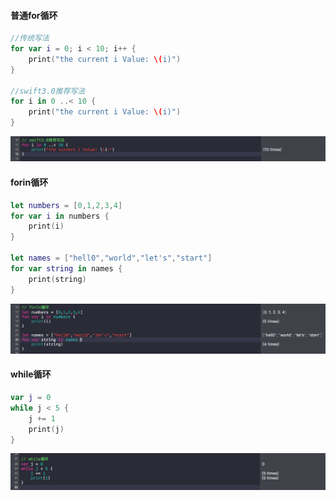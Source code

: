 #### 普通for循环

```Swift
//传统写法
for var i = 0; i < 10; i++ {
    print("the current i Value: \(i)")
}

//swift3.0推荐写法
for i in 0 ..< 10 {
    print("the current i Value: \(i)")
}
```

![](https://github.com/CalvinCheungCoder/Swift/blob/master/03-%E5%BE%AA%E7%8E%AF/03_01.png)

#### forin循环

```Swift
let numbers = [0,1,2,3,4]
for var i in numbers {
    print(i)
}

let names = ["hell0","world","let's","start"]
for var string in names {
    print(string)
}
```

![](https://github.com/CalvinCheungCoder/Swift/blob/master/03-%E5%BE%AA%E7%8E%AF/03_02.png)

#### while循环

```Swift
var j = 0
while j < 5 {
    j += 1
    print(j)
}
```

![](https://github.com/CalvinCheungCoder/Swift/blob/master/03-%E5%BE%AA%E7%8E%AF/03_03.png)


